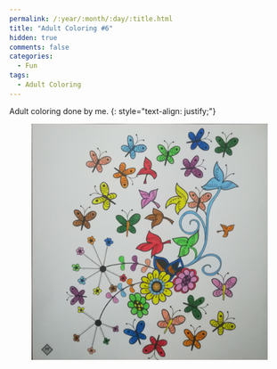 ```yaml
---
permalink: /:year/:month/:day/:title.html
title: "Adult Coloring #6"
hidden: true
comments: false
categories:
  - Fun
tags:
  - Adult Coloring
---
```


Adult coloring done by me.
{: style="text-align: justify;"}
<br>

<figure>
    <a href="/assets/img/blogs/2018/09/24/IMG_20180924_224837.jpg"><img src="/assets/img/blogs/2018/09/24/IMG_20180924_224837.jpg"></a>
</figure>
